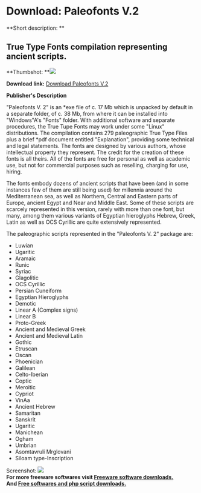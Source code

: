 # Download: Paleofonts V.2

**Short description: **

## True Type Fonts compilation representing ancient scripts.

  
**Thumbshot: **![](http://www.freewarefiles.com/screenshot/paleofonts29sq_md.gif)   
  
**Download link:** [Download Paleofonts V.2](http://freesoftwares.boysofts.com/Paleofonts-V_program_21095.html)  
  

**Publisher's Description**  
  

"Paleofonts V. 2" is an *exe file of c. 17 Mb which is unpacked by default in
a separate folder, of c. 38 Mb, from where it can be installed into
"Windows"A's "Fonts" folder. With additional software and separate procedures,
the True Tupe Fonts may work under some "Linux" distributions. The compilation
contains 279 paleographic True Type Files plus a brief *pdf document entitled
"Explanation", providing some technical and legal statements. The fonts are
designed by various authors, whose intellectual property they represent. The
credit for the creation of these fonts is all theirs. All of the fonts are
free for personal as well as academic use, but not for commercial purposes
such as reselling, charging for use, hiring.

The fonts embody dozens of ancient scripts that have been (and in some
instances few of them are still being used) for millennia around the
Mediterranean sea, as well as Northern, Central and Eastern parts of Europe,
ancient Egypt and Near and Middle East. Some of these scripts are scarcely
represented in this version, rarely with more than one font, but many, among
them various variants of Egyptian hieroglyphs Hebrew, Greek, Latin as well as
OCS Cyrillic are quite extensively represented.

The paleographic scripts represented in the "Paleofonts V. 2" package are:

  * Luwian 
  * Ugaritic 
  * Aramaic 
  * Runic 
  * Syriac 
  * Glagolitic 
  * OCS Cyrillic 
  * Persian Cuneiform 
  * Egyptian Hieroglyphs 
  * Demotic 
  * Linear A (Complex signs) 
  * Linear B 
  * Proto-Greek 
  * Ancient and Medieval Greek 
  * Ancient and Medieval Latin 
  * Gothic 
  * Etruscan 
  * Oscan 
  * Phoenician 
  * Galilean 
  * Celto-Iberian 
  * Coptic 
  * Meroitic 
  * Cypriot 
  * VinAa 
  * Ancient Hebrew 
  * Samaritan 
  * Sanskrit 
  * Ugaritic 
  * Manichean 
  * Ogham 
  * Umbrian 
  * Asomtavruli Mrglovani 
  * Siloam type-Inscription 

  
  
Screenshot: ![](http://www.freewarefiles.com/screenshot/paleofonts29sq.gif)  
**For more freeware softwares visit [Freeware software downloads.](http://freesoftwares.boysofts.com/)**   
**And [Free softwares and php script downloads.](http://www.boysofts.com/)**

